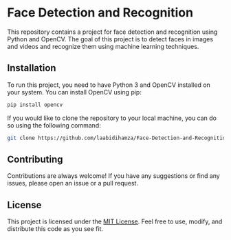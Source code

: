 # Face Detection and Recognition

This repository contains a project for face detection and recognition using Python and OpenCV. The goal of this project is to detect faces in images and videos and recognize them using machine learning techniques.

## Installation

To run this project, you need to have Python 3 and OpenCV installed on your system. You can install OpenCV using pip:

```cmd
pip install opencv
```

If you would like to clone the repository to your local machine, you can do so using the following command:

```bash
git clone https://github.com/laabidihamza/Face-Detection-and-Recognition.git
```

## Contributing

Contributions are always welcome! If you have any suggestions or find any issues, please open an issue or a pull request.

## License

This project is licensed under the [MIT License](https://opensource.org/license/mit/). Feel free to use, modify, and distribute this code as you see fit.

